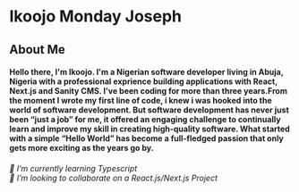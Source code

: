 # Ikoojo Monday Joseph
## About Me
#### Hello there, I'm Ikoojo. I'm a Nigerian software developer living in Abuja, Nigeria with a professional exprience building applications with React, Next.js and Sanity CMS. I've been coding for more than three years.From the moment I wrote my first line of code, i knew i was hooked into the world of software development. But software development has never just been “just a job” for me, it offered an engaging challenge to continually learn and improve my skill in creating high-quality software. What started with a simple “Hello World” has become a full-fledged passion that only gets more exciting as the years go by.
###### 🌱 I’m currently learning Typescript <br>💞️ I’m looking to collaborate on a React.js/Next.js Project

<!---
KMF21/KMF21 is a ✨ special ✨ repository because its `README.md` (this file) appears on your GitHub profile.
You can click the Preview link to take a look at your changes.
--->

